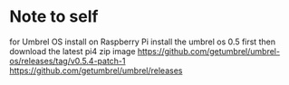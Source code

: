 # Note to self

for Umbrel OS install on Raspberry Pi
install the umbrel os 0.5 first then download the latest pi4 zip image
https://github.com/getumbrel/umbrel-os/releases/tag/v0.5.4-patch-1
https://github.com/getumbrel/umbrel/releases


